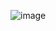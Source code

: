 ![image](https://user-images.githubusercontent.com/88237437/159331085-124ec1bb-3e9e-4c34-bcaa-b607e835862d.png)
